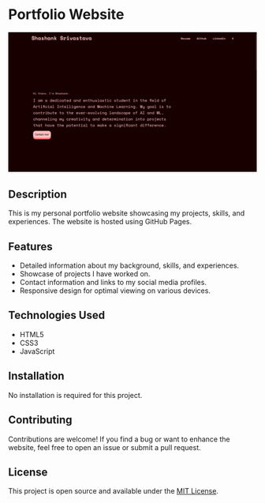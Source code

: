 # Portfolio Website

![Website Preview](screenshot.png)

## Description

This is my personal portfolio website showcasing my projects, skills, and experiences. The website is hosted using GitHub Pages.

## Features

- Detailed information about my background, skills, and experiences.
- Showcase of projects I have worked on.
- Contact information and links to my social media profiles.
- Responsive design for optimal viewing on various devices.

## Technologies Used

- HTML5
- CSS3
- JavaScript
  
## Installation

No installation is required for this project.

## Contributing

Contributions are welcome! If you find a bug or want to enhance the website, feel free to open an issue or submit a pull request.

## License

This project is open source and available under the [MIT License](LICENSE).

